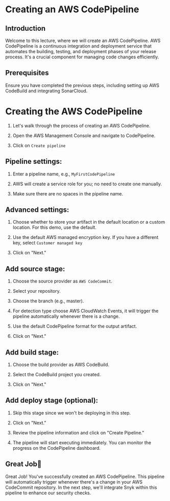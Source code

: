 # Creating an AWS CodePipeline

## Introduction
Welcome to this lecture, where we will create an AWS CodePipeline. AWS CodePipeline is a continuous integration and deployment service that automates the building, testing, and deployment phases of your release process. It's a crucial component for managing code changes efficiently.

## Prerequisites
Ensure you have completed the previous steps, including setting up AWS CodeBuild and integrating SonarCloud.

# Creating the AWS CodePipeline
1. Let's walk through the process of creating an AWS CodePipeline.

2. Open the AWS Management Console and navigate to CodePipeline.

3. Click on `Create pipeline`

## Pipeline settings:

1. Enter a pipeline name, e.g., `MyFirstCodePipeline`

2. AWS will create a service role for you; no need to create one manually.

3. Make sure there are no spaces in the pipeline name.

## Advanced settings:

1. Choose whether to store your artifact in the default location or a custom location. For this demo, use the default.

2. Use the default AWS managed encryption key. If you have a different key, select `Customer managed key`

3. Click on "Next."

## Add source stage:

1. Choose the source provider as `AWS CodeCommit`.

2. Select your repository.

3. Choose the branch (e.g., master).

4. For detection type choose AWS CloudWatch Events, it will trigger the pipeline automatically whenever there is a change.

5. Use the default CodePipeline format for the output artifact.

6. Click on "Next."

## Add build stage:

1. Choose the build provider as AWS CodeBuild.

2. Select the CodeBuild project you created.

3. Click on "Next."

## Add deploy stage (optional):

1. Skip this stage since we won't be deploying in this step.

2. Click on "Next."

3. Review the pipeline information and click on "Create Pipeline."

4. The pipeline will start executing immediately. You can monitor the progress on the CodePipeline dashboard.


## Great Job🕺
Great Job! You've successfully created an AWS CodePipeline. This pipeline will automatically trigger whenever there's a change in your AWS CodeCommit repository. In the next step, we'll integrate Snyk within this pipeline to enhance our security checks.


